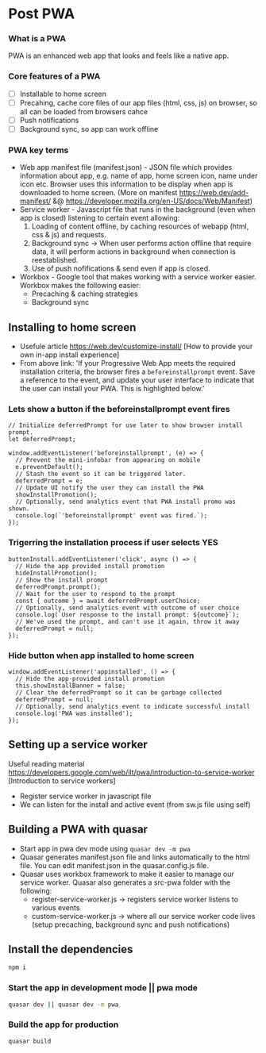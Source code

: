 # Post PWA

### What is a PWA
PWA is an enhanced web app that looks and feels like a native app.

### Core features of a PWA
- [ ] Installable to home screen
- [ ] Precahing, cache core files of our app files (html, css, js) on browser, so all can be loaded from browsers cahce
- [ ] Push notifications
- [ ] Background sync, so app can work offline

### PWA key terms
- Web app manifest file (manifest.json) - JSON file which provides information about app, e.g. name of app, home screen icon, name under icon etc. Browser uses this information to be display when app is downloaded to home screen. (More on manifest https://web.dev/add-manifest/ &@ https://developer.mozilla.org/en-US/docs/Web/Manifest)
- Service worker - Javascript file that runs in the background (even when app is closed) listening to certain event allowing:
  1. Loading of content offline, by caching resources of webapp (html, css & js) and requests. 
  2. Background sync -> When user performs action offline that require data, it will perform actions in background when connection is reestablished.
  3. Use of push nofifications & send even if app is closed.
- Workbox - Google tool that makes working with a service worker easier. Workbox makes the following easier:
  - Precaching & caching strategies
  - Background sync

## Installing to home screen
- Usefule article https://web.dev/customize-install/ [How to provide your own in-app install experience]
- From above link: 'If your Progressive Web App meets the required installation criteria, the browser fires a ```beforeinstallprompt``` event. Save a reference to the event, and update your user interface to indicate that the user can install your PWA. This is highlighted below.'

### Lets show a button if the beforeinstallprompt event fires

```
// Initialize deferredPrompt for use later to show browser install prompt.
let deferredPrompt;

window.addEventListener('beforeinstallprompt', (e) => {
  // Prevent the mini-infobar from appearing on mobile
  e.preventDefault();
  // Stash the event so it can be triggered later.
  deferredPrompt = e;
  // Update UI notify the user they can install the PWA
  showInstallPromotion();
  // Optionally, send analytics event that PWA install promo was shown.
  console.log(`'beforeinstallprompt' event was fired.`);
});
```

### Trigerring the installation process if user selects YES

```
buttonInstall.addEventListener('click', async () => {
  // Hide the app provided install promotion
  hideInstallPromotion();
  // Show the install prompt
  deferredPrompt.prompt();
  // Wait for the user to respond to the prompt
  const { outcome } = await deferredPrompt.userChoice;
  // Optionally, send analytics event with outcome of user choice
  console.log(`User response to the install prompt: ${outcome}`);
  // We've used the prompt, and can't use it again, throw it away
  deferredPrompt = null;
});
```

### Hide button when app installed to home screen

```
window.addEventListener('appinstalled', () => {
  // Hide the app-provided install promotion
  this.showInstallBanner = false;
  // Clear the deferredPrompt so it can be garbage collected
  deferredPrompt = null;
  // Optionally, send analytics event to indicate successful install
  console.log('PWA was installed');
});
```

## Setting up a service worker

Useful reading material https://developers.google.com/web/ilt/pwa/introduction-to-service-worker [Introduction to service workers]

- Register service worker in javascript file
- We can listen for the install and active event (from sw.js file using self)

## Building a PWA with quasar

- Start app in pwa dev mode using ```quasar dev -m pwa```
- Quasar generates manifest.json file and links automatically to the html file. You can edit manifest.json in the quasar.config.js file.
- Quasar uses workbox framework to make it easier to manage our service worker. Quasar also generates a src-pwa folder with the following:
  - register-service-worker.js -> registers service worker listens to various events
  - custom-service-worker.js -> where all our service worker code lives (setup precaching, background sync and push notifications)

## Install the dependencies
```bash
npm i
```

### Start the app in development mode || pwa mode
```bash
quasar dev || quasar dev -m pwa
```

### Build the app for production
```bash
quasar build
```
